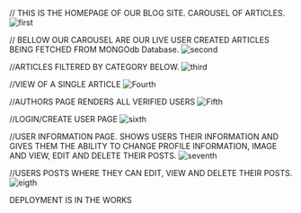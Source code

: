 // THIS IS THE HOMEPAGE OF OUR BLOG SITE. CAROUSEL OF ARTICLES. 
![first](https://github.com/jmckoy555/Currently-Blog/assets/72049114/f6e6aaab-5dc3-4501-a4f4-2156088baac3)

// BELLOW OUR CAROUSEL ARE OUR LIVE USER CREATED ARTICLES BEING FETCHED FROM MONGOdb Database.
![second](https://github.com/jmckoy555/Currently-Blog/assets/72049114/b3d87a3f-227c-44a3-bb10-612ebc442210)

//ARTICLES FILTERED BY CATEGORY BELOW.
![third](https://github.com/jmckoy555/Currently-Blog/assets/72049114/0f7e5adf-2950-4c98-9233-2b6987870688)

//VIEW OF A SINGLE ARTICLE
![Fourth](https://github.com/jmckoy555/Currently-Blog/assets/72049114/067ba626-cc24-45ff-aaea-3c08e6c80fb2)

//AUTHORS PAGE RENDERS ALL VERIFIED USERS
![Fifth](https://github.com/jmckoy555/Currently-Blog/assets/72049114/a0bbb2b5-60fb-4e10-a36f-6c9f23de9f70)

//LOGIN/CREATE USER PAGE
![sixth](https://github.com/jmckoy555/Currently-Blog/assets/72049114/564e2525-fd13-4d89-860c-dad3e3e4bcbb)

//USER INFORMATION PAGE. SHOWS USERS THEIR INFORMATION AND GIVES THEM THE ABILITY TO CHANGE PROFILE INFORMATION,
IMAGE AND VIEW, EDIT AND DELETE THEIR POSTS.
![seventh](https://github.com/jmckoy555/Currently-Blog/assets/72049114/d3630f7a-0772-43cf-b5be-3cb361ba9bdf)

//USERS POSTS WHERE THEY CAN EDIT, VIEW AND DELETE THEIR POSTS.
![eigth](https://github.com/jmckoy555/Currently-Blog/assets/72049114/7a2a847f-6224-4da8-b255-a3dce0e77f34)

DEPLOYMENT IS IN THE WORKS
